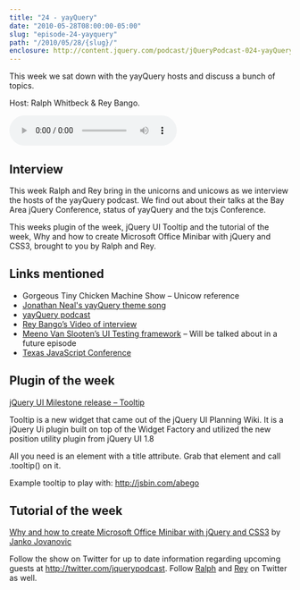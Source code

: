 ```yaml
---
title: "24 - yayQuery"
date: "2010-05-28T08:00:00-05:00"
slug: "episode-24-yayquery"
path: "/2010/05/28/{slug}/"
enclosure: http://content.jquery.com/podcast/jQueryPodcast-024-yayQuery.mp3
---
```

This week we sat down with the yayQuery hosts and discuss a bunch of topics.

Host: Ralph Whitbeck &amp; Rey Bango.

<audio src="http://content.jquery.com/podcast/jQueryPodcast-024-yayQuery.mp3" controls=""></audio>

## Interview

This week Ralph and Rey bring in the unicorns and unicows as we interview the hosts of the yayQuery podcast. We find out about their talks at the Bay Area jQuery Conference, status of yayQuery and the txjs Conference.

This weeks plugin of the week, jQuery UI Tooltip and the tutorial of the week, Why and how to create Microsoft Office Minibar with jQuery and CSS3, brought to you by Ralph and Rey.

## Links mentioned

* Gorgeous Tiny Chicken Machine Show – Unicow reference
* [Jonathan Neal's yayQuery theme song](http://jonneal.bandcamp.com/track/yayquery)
* [yayQuery podcast](http://web.archive.org/web/20101109145033/http://yayquery.com/)
* [Rey Bango’s Video of interview](https://blog.reybango.com/2010/05/14/video-interviews-the-yayquery-crew-and-paul-irish-of-the-jquery-team/)
* [Meeno Van Slooten’s UI Testing framework](http://web.archive.org/web/20101230101154/https://github.com/mennovanslooten/UITest) – Will be talked about in a future episode
* [Texas JavaScript Conference](http://web.archive.org/web/20110202101214/http://texasjavascript.com/)

## Plugin of the week

[jQuery UI Milestone release – Tooltip](https://blog.jqueryui.com/2010/05/jquery-ui-19m1-tooltip/)

Tooltip is a new widget that came out of the jQuery UI Planning Wiki. It is a jQuery Ui plugin built on top of the Widget Factory and utilized the new position utility plugin from jQuery UI 1.8

All you need is an element with a title attribute. Grab that element and call .tooltip() on it.

Example tooltip to play with: http://jsbin.com/abego

## Tutorial of the week

[Why and how to create Microsoft Office Minibar with jQuery and CSS3](http://web.archive.org/web/20101114083336/http://www.jankoatwarpspeed.com/post/2010/05/23/microsoft-office-minibar-jQuery-CSS3.aspx) by [Janko Jovanovic](http://www.jankoatwarpspeed.com/blog/)

Follow the show on Twitter for up to date information regarding upcoming guests at http://twitter.com/jquerypodcast. Follow [Ralph](http://web.archive.org/web/20140220171722/https://twitter.com/RedWolves) and [Rey](http://web.archive.org/web/20101024235454/http://twitter.com/reybango) on Twitter as well.
